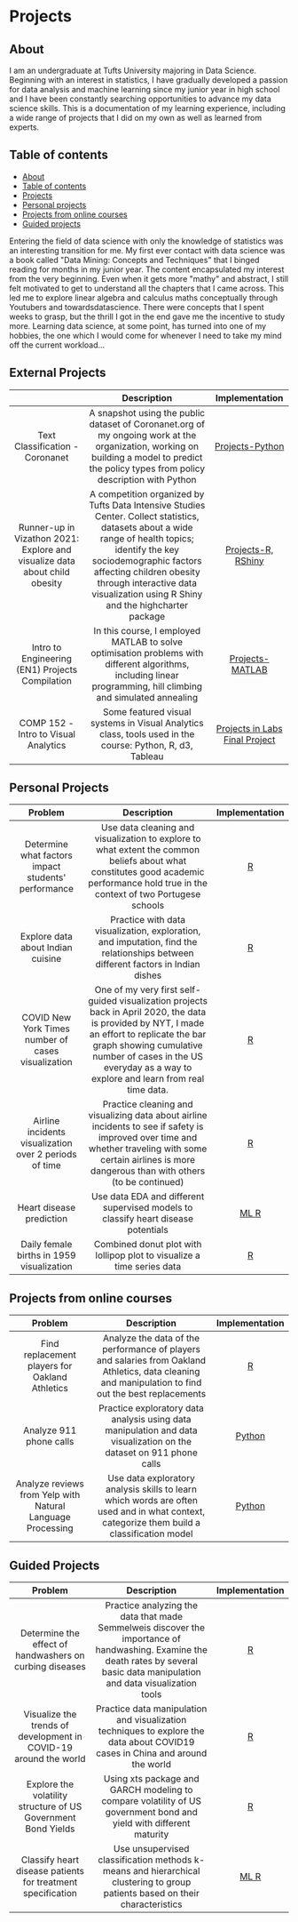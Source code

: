 # Projects

## About 

I am an undergraduate at Tufts University majoring in Data Science. Beginning with an interest in statistics, I have gradually developed a passion for data analysis and machine learning since my junior year in high school and I have been constantly searching opportunities to advance my data science skills. This is a documentation of my learning experience, including a wide range of projects that I did on my own as well as learned from experts.

## Table of contents
- [About](#about)
- [Table of contents](#table-of-contents)
- [Projects](#external-projects)
- [Personal projects](#personal-projects)
- [Projects from online courses](#projects-from-online-courses)
- [Guided projects](#guided-projects)

Entering the field of data science with only the knowledge of statistics was an interesting transition for me. My first ever contact with data science was a book called "Data Mining: Concepts and Techniques" that I binged reading for months in my junior year. The content encapsulated my interest from the very beginning. Even when it gets more "mathy" and abstract, I still felt motivated to get to understand all the chapters that I came across. This led me to explore linear algebra and calculus maths conceptually through Youtubers and towardsdatascience. There were concepts that I spent weeks to grasp, but the thrill I got in the end gave me the incentive to study more. Learning data science, at some point, has turned into one of my hobbies, the one which I would come for whenever I need to take my mind off the current workload... 

## External Projects
|  | Description | Implementation |
| :---: | :---: | :---: |
| Text Classification - Coronanet | A snapshot using the public dataset of Coronanet.org of my ongoing work at the organization, working on building a model to predict the policy types from policy description with Python| [Projects-Python](https://github.com/irenechang1510/Topic-classification-NN/blob/main/Topic%20classification%20with%20Neural%20Network.ipynb)|
| Runner-up in Vizathon 2021: Explore and visualize data about child obesity | A competition organized by Tufts Data Intensive Studies Center. Collect statistics, datasets about a wide range of health topics; identify the key sociodemographic factors affecting children obesity through interactive data visualization using R Shiny and the highcharter package| [Projects-R, RShiny](https://github.com/irenechang1510/Viz-a-thon-2021)|
| Intro to Engineering (EN1) Projects Compilation | In this course, I employed MATLAB to solve optimisation problems with different algorithms, including linear programming, hill climbing and simulated annealing| [Projects-MATLAB](https://github.com/irenechang1510/EN1-Matlab-projects)|
| COMP 152 - Intro to Visual Analytics | Some featured visual systems in Visual Analytics class, tools used in the course: Python, R, d3, Tableau | [Projects in Labs](https://github.com/irenechang1510/Intro-to-VA-cs152) [Final Project](https://github.com/irenechang1510/Visual-Analytics-Final-Proj) |

## Personal Projects  

| Problem | Description | Implementation |
| :---: | :---: | :---: |
| Determine what factors impact students' performance| Use data cleaning and visualization to explore to what extent the common beliefs about what constitutes good academic performance hold true in the context of two Portugese schools| [R](https://github.com/irenechang1510/Student-performance) | 
| Explore data about Indian cuisine| Practice with data visualization, exploration, and imputation, find the relationships between different factors in Indian dishes| [R](https://github.com/irenechang1510/Indian-cuisine-EDA/blob/main/Indian-food/Indian%20food2.ipynb)|
| COVID New York Times number of cases visualization| One of my very first self-guided visualization projects back in April 2020, the data is provided by NYT, I made an effort to replicate the bar graph showing cumulative number of cases in the US everyday as a way to explore and learn from real time data.| [R](https://github.com/irenechang1510/Portfolio/tree/main/COVID19Viz)|
| Airline incidents visualization over 2 periods of time | Practice cleaning and visualizing data about airline incidents to see if safety is improved over time and whether traveling with some certain airlines is more dangerous than with others (to be continued) | [R](https://github.com/irenechang1510/Airline_safety)|
| Heart disease prediction | Use data EDA and different supervised models to classify heart disease potentials | [ML  R](https://github.com/irenechang1510/Heart-disease-classification)|
| Daily female births in 1959 visualization| Combined donut plot with lollipop plot to visualize a time series data | [R](https://github.com/irenechang1510/Daily-female-births) 

## Projects from online courses

| Problem | Description | Implementation |
| :---: | :---: | :---: |
| Find replacement players for Oakland Athletics| Analyze the data of the performance of players and salaries from Oakland Athletics, data cleaning and manipulation to find out the best replacements| [R](https://github.com/irenechang1510/Udemy-projects/blob/main/moneyball/R%20Moneyball%20project.ipynb)|
| Analyze 911 phone calls| Practice exploratory data analysis using data manipulation and data visualization on the dataset on 911 phone calls| [Python](https://github.com/irenechang1510/Udemy-projects/blob/main/911-call/01-911%20Calls%20Data%20Capstone%20Project.ipynb)|
| Analyze reviews from Yelp with Natural Language Processing| Use data exploratory analysis skills to learn which words are often used and in what context, categorize them build a classification model| [Python](https://github.com/irenechang1510/Udemy-projects/blob/main/NLP/Natural%20Language%20Processing%20Project.ipynb)


## Guided Projects

| Problem | Description | Implementation |
| :---: | :---: | :---: |
| Determine the effect of handwashers on curbing diseases| Practice analyzing the data that made Semmelweis discover the importance of handwashing. Examine the death rates by several basic data manipulation and data visualization tools| [R](https://github.com/irenechang1510/DataCamp-Projects/blob/main/handwashing/handwashing-analysis.ipynb)| 
| Visualize the trends of development in COVID-19 around the world| Practice data manipulation and visualization techniques to explore the data about COVID19 cases in China and around the world| [R](https://github.com/irenechang1510/DataCamp-Projects/blob/main/COVID19%20Visualization/COVID19_Viz.ipynb)|
| Explore the volatility structure of US Government Bond Yields| Using xts package and GARCH modeling to compare volatility of US government bond and yield with different maturity| [R](https://github.com/irenechang1510/DataCamp-Projects/blob/main/VolatilityAnalysis/ModelingBond.ipynb)|
| Classify heart disease patients for treatment specification| Use unsupervised classification methods k-means and hierarchical clustering to group patients based on their characteristics| [ML R](https://github.com/irenechang1510/DataCamp-Projects/blob/main/Heart%20disease%20pattern/heart-disease.ipynb)


